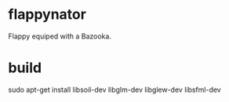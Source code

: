 # flappynator
Flappy equiped with a Bazooka.

# build
sudo apt-get install libsoil-dev libglm-dev libglew-dev libsfml-dev
